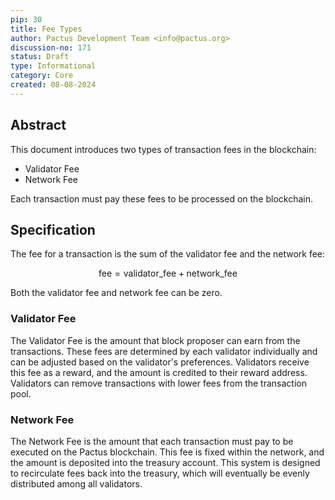 ```yaml
---
pip: 30
title: Fee Types
author: Pactus Development Team <info@pactus.org>
discussion-no: 171
status: Draft
type: Informational
category: Core
created: 08-08-2024
---
```


## Abstract

This document introduces two types of transaction fees in the blockchain:

- Validator Fee
- Network Fee

Each transaction must pay these fees to be processed on the blockchain.

## Specification

The fee for a transaction is the sum of the validator fee and the network fee:

$$
\text{fee} = \text{validator_fee} + \text{network_fee}
$$

Both the validator fee and network fee can be zero.

### Validator Fee

The Validator Fee is the amount that block proposer can earn from the transactions.
These fees are determined by each validator individually and can be adjusted based on the validator's preferences.
Validators receive this fee as a reward, and the amount is credited to their reward address.
Validators can remove transactions with lower fees from the transaction pool.

### Network Fee

The Network Fee is the amount that each transaction must pay to be executed on the Pactus blockchain.
This fee is fixed within the network, and the amount is deposited into the treasury account.
This system is designed to recirculate fees back into the treasury,
which will eventually be evenly distributed among all validators.
